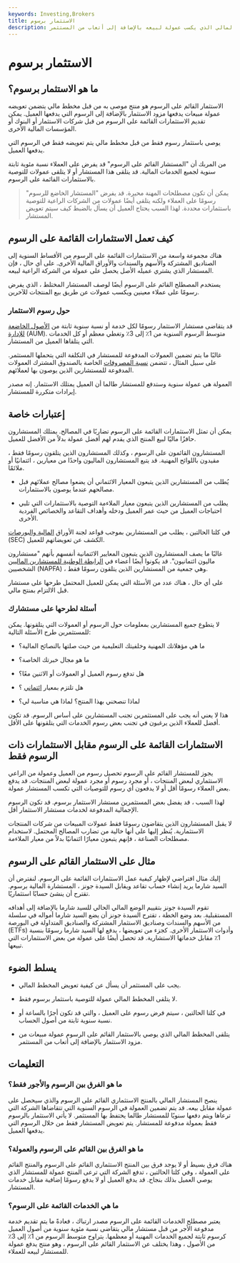 ```yaml
---
keywords: Investing,Brokers
title: الاستثمار برسوم
description: يوصى بالاستثمار القائم على الرسوم من قبل المستشار المالي الذي يكسب عمولة لبيعه بالإضافة إلى أتعاب من المستثمر.
---
```


# الاستثمار برسوم
## ما هو الاستثمار برسوم؟

الاستثمار القائم على الرسوم هو منتج موصى به من قبل مخطط مالي يتضمن تعويضه عمولة مبيعات يدفعها مزود الاستثمار بالإضافة إلى الرسوم التي يدفعها العميل. يمكن تقديم الاستثمارات القائمة على الرسوم من قبل شركات الاستثمار أو البنوك أو المؤسسات المالية الأخرى.

يوصى باستثمار رسوم فقط من قبل مخطط مالي يتم تعويضه فقط في الرسوم التي يدفعها العميل.

من المربك أن "المستشار القائم على الرسوم" قد يفرض على العملاء نسبة مئوية ثابتة سنوية لجميع الخدمات المالية. قد يتلقى هذا المستشار أو لا يتلقى عمولات للتوصية بالاستثمارات القائمة على الرسوم.

> يمكن أن تكون مصطلحات المهنة محيرة. قد يفرض "المستشار الخاضع للرسوم" رسومًا على العملاء ولكنه يتلقى أيضًا عمولات من الشركات الراعية للتوصية باستثمارات محددة. لهذا السبب يحتاج العميل أن يسأل بالضبط كيف سيتم تعويض المستشار.

>

## كيف تعمل الاستثمارات القائمة على الرسوم

هناك مجموعة واسعة من الاستثمارات القائمة على الرسوم من الأقساط السنوية إلى الصناديق المشتركة والأسهم والسندات والأوراق المالية الأخرى. على أي حال ، فإن المستشار الذي يشتري عميله الأصل يحصل على عمولة من الشركة الراعية لبيعه.

يستخدم المصطلح القائم على الرسوم أيضًا لوصف المستشار المختلط ، الذي يفرض رسومًا على عملاء معينين ويكسب عمولات عن طريق بيع المنتجات للآخرين.

### حول رسوم الاستثمار

قد يتقاضى مستشار الاستثمار رسومًا لكل خدمة أو نسبة سنوية ثابتة من [الأصول الخاضعة للإدارة](/aum) (AUM). متوسط الرسوم السنوية من 1٪ إلى 3٪ وتغطي معظم أو كل الخدمات التي يتلقاها العميل من المستشار.

غالبًا ما يتم تضمين العمولات المدفوعة للمستشار في التكلفة التي يتحملها المستثمر. على سبيل المثال ، تتضمن [نسبة المصروفات](/expenseratio) الخاصة بالصندوق المشترك العمولات المدفوعة للمستشارين الذين يوصون بها لعملائهم.

العمولة هي عمولة سنوية وستدفع للمستشار طالما أن العميل يمتلك الاستثمار. إنه مصدر إيرادات متكررة للمستشار.

## إعتبارات خاصة

يمكن أن تمثل الاستثمارات القائمة على الرسوم تضاربًا في المصالح. يمتلك المستشارون حافزًا ماليًا لبيع المنتج الذي يقدم لهم أفضل عمولة بدلاً من الأفضل للعميل.

المستشارون القائمون على الرسوم ، وكذلك المستشارون الذين يتلقون رسومًا فقط ، مقيدون باللوائح المهنية. قد يتبع المستشارون الماليون واحدًا من معيارين ، ائتمانيًا أو ملائمًا.

- يُطلب من المستشارين الذين يتبعون المعيار الائتماني أن يضعوا مصالح عملائهم قبل مصالحهم عندما يوصون بالاستثمارات.

- يطلب من المستشارين الذين يتبعون معيار الملاءمة التوصية بالاستثمارات التي تلبي احتياجات العميل من حيث عمر العميل ودخله وأهداف التقاعد والخصائص الفردية الأخرى.

في كلتا الحالتين ، يطلب من المستشارين بموجب قواعد لجنة الأوراق [المالية والبورصات](/sec) (SEC) الكشف عن تعويضاتهم للعميل.

غالبًا ما يصف المستشارون الذين يتبعون المعايير الائتمانية أنفسهم بأنهم "مستشارون ماليون ائتمانيون". قد يكونوا أيضًا أعضاء في [الرابطة الوطنية للمستشارين الماليين](/national-association-personal-financial-advisors-napfa) الشخصيين (NAPFA) ، وهي جمعية من المستشارين الذين يتلقون رسومًا فقط.

على أي حال ، هناك عدد من الأسئلة التي يمكن للعميل المحتمل طرحها على مستشار قبل الالتزام بمنتج مالي.

### أسئلة لطرحها على مستشارك

لا يتطوع جميع المستشارين بمعلومات حول الرسوم أو العمولات التي يتلقونها. يمكن للمستثمرين طرح الأسئلة التالية:

- ما هي مؤهلاتك المهنية وخلفيتك التعليمية من حيث صلتها بالنصائح المالية؟

- ما هو مجال خبرتك الخاصة؟

- هل تدفع رسوم العميل أو العمولات أو الاثنين معًا؟

- هل تلتزم بمعيار [ائتماني](/fiduciary) ؟

- لماذا تنصحني بهذا المنتج؟ لماذا هي مناسبة لي؟

هذا لا يعني أنه يجب على المستثمرين تجنب المستشارين على أساس الرسوم. قد تكون أفضل للعملاء الذين يرغبون في تجنب بعض رسوم الخدمات التي يتلقونها على الأقل.

## الاستثمارات القائمة على الرسوم مقابل الاستثمارات ذات الرسوم فقط

يجوز للمستشار القائم على الرسوم تحصيل رسوم من العميل وعمولة من الراعي الاستثماري لبعض المنتجات ، أو مجرد رسوم أو مجرد عمولة لبعض المنتجات. قد يدفع بعض العملاء رسومًا أقل أو لا يدفعون أي رسوم للتوصيات التي تكسب المستشار عمولة.

لهذا السبب ، قد يفضل بعض المستثمرين مستشار الاستثمار برسوم. قد تكون الرسوم الإجمالية المدفوعة لخدمات مستشار الاستثمار أقل.

لا يقبل المستشارون الذين يتقاضون رسومًا فقط عمولات المبيعات من شركات المنتجات الاستثمارية. يُنظر إليها على أنها خالية من تضارب المصالح المحتمل. لاستخدام مصطلحات الصناعة ، فإنهم يتبعون معيارًا ائتمانيًا بدلاً من معيار الملاءمة.

## مثال على الاستثمار القائم على الرسوم

إليك مثال افتراضي لإظهار كيفية عمل الاستثمارات القائمة على الرسوم. لنفترض أن السيد شارما يريد إنشاء حساب تقاعد ويقابل السيدة جونز ، المستشارة المالية برسوم. تقترح أن ينشئ حسابًا استثماريًا.

تقوم السيدة جونز بتقييم الوضع المالي الحالي للسيد شارما بالإضافة إلى أهدافه المستقبلية. بعد وضع الخطة ، تقترح السيدة جونز أن يضع السيد شارما أمواله في سلسلة من الأسهم والسندات وصناديق الاستثمار المشتركة والصناديق المتداولة في البورصة (ETFs) وأدوات الاستثمار الأخرى. كجزء من تعويضها ، يدفع لها السيد شارما رسومًا بنسبة 1٪ مقابل خدماتها الاستشارية. قد تحصل أيضًا على عمولة من بعض الاستثمارات التي تبيعها.

## يسلط الضوء

- يجب على المستثمر أن يسأل عن كيفية تعويض المخطط المالي.

- لا يتلقى المخطط المالي عمولة للتوصية باستثمار برسوم فقط.

- في كلتا الحالتين ، سيتم فرض رسوم على العميل ، والتي قد تكون أجرًا بالساعة أو نسبة سنوية ثابتة من أصول الحساب.

- يتلقى المخطط المالي الذي يوصي بالاستثمار القائم على الرسوم عمولة مبيعات من مزود الاستثمار بالإضافة إلى أتعاب من المستثمر.

## التعليمات

### ما هو الفرق بين الرسوم والأجور فقط؟

ينصح المستشار المالي بالمنتج الاستثماري القائم على الرسوم والذي سيحصل على عمولة مقابل بيعه. قد يتم تضمين العمولة في الرسوم السنوية التي تتقاضاها الشركة التي ترعاها ويتم دفعها سنويًا للمستشار طالما يحتفظ بها المستثمر. لا يأتي الاستثمار بالرسوم فقط بعمولة مدفوعة للمستشار. يتم تعويض المستشار فقط من خلال الرسوم التي يدفعها العميل.

### ما هو الفرق بين القائم على الرسوم والعمولة؟

هناك فرق بسيط أو لا يوجد فرق بين المنتج الاستثماري القائم على الرسوم والمنتج القائم على العمولة ، وفي كلتا الحالتين ، تدفع الشركة التي ترعى المنتج عمولة للمستشار الذي يوصي العميل بذلك بنجاح. قد يدفع العميل أو لا يدفع رسومًا إضافية مقابل خدمات المستشار.

### ما هي الخدمات القائمة على الرسوم؟

يعتبر مصطلح الخدمات القائمة على الرسوم مصدر ارتباك ، فعادةً ما يتم تقديم خدمة مدفوعة الأجر من قبل مستشار مالي يتقاضى نسبة مئوية سنوية من أصول العميل كرسوم ثابتة لجميع الخدمات المهنية أو معظمها. يتراوح متوسط الرسوم من 1٪ إلى 3٪ من الأصول ، وهذا يختلف عن الاستثمار القائم على الرسوم ، وهو منتج يدفع عمولة للمستشار لبيعه للعملاء.

